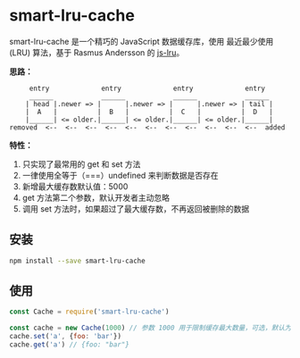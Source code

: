 # smart-lru-cache

smart-lru-cache 是一个精巧的 JavaScript 数据缓存库，使用 最近最少使用 (LRU) 算法，基于 Rasmus Andersson 的 [js-lru](https://github.com/rsms/js-lru)。

**思路：**

	     entry             entry             entry             entry
	     ______            ______            ______            ______
	    | head |.newer => |      |.newer => |      |.newer => | tail |
	    |  A   |          |  B   |          |  C   |          |  D   |
	    |______| <= older.|______| <= older.|______| <= older.|______|
	removed  <--  <--  <--  <--  <--  <--  <--  <--  <--  <--  <--  added

**特性：**

1. 只实现了最常用的 get 和 set 方法
2. 一律使用全等于（===）undefined 来判断数据是否存在
3. 新增最大缓存数默认值：5000
4. get 方法第二个参数，默认开发者主动忽略
5. 调用 set 方法时，如果超过了最大缓存数，不再返回被删除的数据

## 安装

```bash
npm install --save smart-lru-cache
```

## 使用

```javascript
const Cache = require('smart-lru-cache')

const cache = new Cache(1000) // 参数 1000 用于限制缓存最大数量，可选，默认为 5000
cache.set('a', {foo: 'bar'})
cache.get('a') // {foo: "bar"}
```
